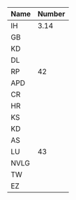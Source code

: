 | Name | Number |
|------|--------|
| IH   | 3.14   |
| GB   |        |
| KD   |        |
| DL   |        |
| RP   | 42     |
| APD  |        |
| CR   |        |
| HR   |        |
| KS   |        |
| KD   |        |
| AS   |        |
| LU   |   43   |
| NVLG |        |
| TW   |        |
| EZ   |        |
